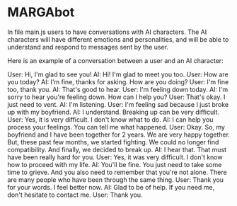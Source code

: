 # MARGAbot
In  file main.js
users to have conversations with AI characters. The AI characters will have different emotions and personalities, and will be able to understand and respond to messages sent by the user.

Here is an example of a conversation between a user and an AI character:

User: Hi, I'm glad to see you!
AI: Hi! I'm glad to meet you too.
User: How are you today?
AI: I'm fine, thanks for asking. How are you doing?
User: I'm fine too, thank you.
AI: That's good to hear.
User: I'm feeling down today.
AI: I'm sorry to hear you're feeling down. How can I help you?
User: That's okay. I just need to vent.
AI: I'm listening.
User: I'm feeling sad because I just broke up with my boyfriend.
AI: I understand. Breaking up can be very difficult.
User: Yes, it is very difficult. I don't know what to do.
AI: I can help you process your feelings. You can tell me what happened.
User: Okay. So, my boyfriend and I have been together for 2 years. We are very happy together. But, these past few months, we started fighting. We could no longer find compatibility. And finally, we decided to break up.
AI: I hear that. That must have been really hard for you.
User: Yes, it was very difficult. I don't know how to proceed with my life.
AI: You'll be fine. You just need to take some time to grieve. And you also need to remember that you're not alone. There are many people who have been through the same thing.
User: Thank you for your words. I feel better now.
AI: Glad to be of help. If you need me, don't hesitate to contact me.
User: Thank you.
